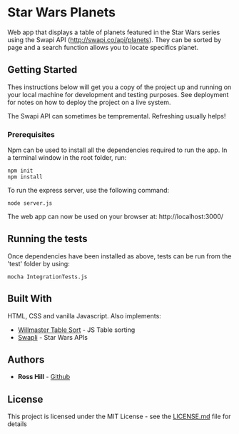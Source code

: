 # Star Wars Planets

Web app that displays a table of planets featured in the Star Wars series using the Swapi API (http://swapi.co/api/planets). They can be sorted by page and a search function allows you to locate specifics planet. 

## Getting Started

Thes instructions below will get you a copy of the project up and running on your local machine for development and testing purposes. See deployment for notes on how to deploy the project on a live system.

The Swapi API can sometimes be tempremental. Refreshing usually helps!

### Prerequisites

Npm can be used to install all the dependencies required to run the app. In a terminal window in the root folder, run:

```
npm init
npm install
```

To run the express server, use the following command:
```
node server.js
```

The web app can now be used on your browser at: http://localhost:3000/


## Running the tests

Once dependencies have been installed as above, tests can be run from the 'test' folder by using:

```
mocha IntegrationTests.js
``` 

## Built With

HTML, CSS and vanilla Javascript. Also implements:

* [Willmaster Table Sort](https://www.willmaster.com/) - JS Table sorting 
* [Swapli](http://swapi.co/api/) - Star Wars APIs

## Authors

* **Ross Hill** - [Github](https://github.com/rossghill)

## License

This project is licensed under the MIT License - see the [LICENSE.md](LICENSE.md) file for details